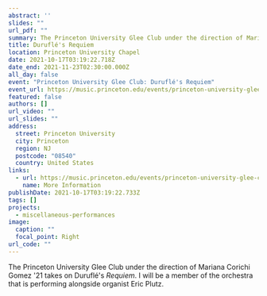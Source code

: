 ```yaml
---
abstract: ''
slides: ""
url_pdf: ""
summary: The Princeton University Glee Club under the direction of Mariana Corichi Gomez '21 takes on Duruflé's *Requiem*.
title: Duruflé's Requiem
location: Princeton University Chapel
date: 2021-10-17T03:19:22.718Z
date_end: 2021-11-23T02:30:00.000Z
all_day: false
event: "Princeton University Glee Club: Duruflé's Requiem"
event_url: https://music.princeton.edu/events/princeton-university-glee-club-durufl%C3%A9-requiem
featured: false
authors: []
url_video: ""
url_slides: ""
address:
  street: Princeton University
  city: Princeton
  region: NJ
  postcode: "08540"
  country: United States
links:
  - url: https://music.princeton.edu/events/princeton-university-glee-club-durufl%C3%A9-requiem
    name: More Information
publishDate: 2021-10-17T03:19:22.733Z
tags: []
projects:
  - miscellaneous-performances
image:
  caption: ""
  focal_point: Right
url_code: ""
---
```

The Princeton University Glee Club under the direction of Mariana Corichi Gomez '21 takes on Duruflé's *Requiem*. I will be a member of the orchestra that is performing alongside organist Eric Plutz.
